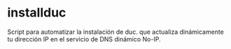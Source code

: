 # installduc

Script para automatizar la instalación de duc. que actualiza dinámicamente tu dirección IP en el servicio de DNS dinámico No-IP. 
